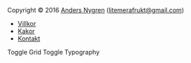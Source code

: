Copyright &copy; 2016 [Anders Nygren](http://litemerafrukt.se) (litemerafrukt@gmail.com)

* [Villkor](license)
* [Kakor](cookies)
* [Kontakt](contact)

<a onclick="toggleGrid()">Toggle Grid</a>
<a onclick="toggleTypography()">Toggle Typography</a>

<script>
function toggleGrid() {
    document.body.classList.toggle('show-grid');
}

function toggleTypography() {
    document.body.classList.toggle('show-typography');
}
</script>
